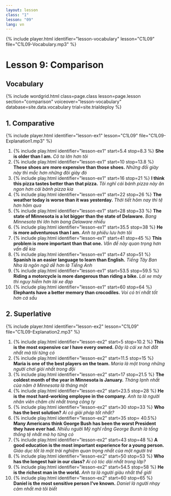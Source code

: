 ```yaml
---
layout: lesson
class: "1"
lesson: "09"
lang: vn
---
```



{% include player.html identifier="lesson-vocabulary" lesson="C1L09" file="C1L09-Vocabulary.mp3" %}



# Lesson 9: Comparison 


## Vocabulary

{% include wordgrid.html 
		class=page.class 
		lesson=page.lesson 
		section="comparison"
		voiceover="lesson-vocabulary"
		database=site.data.vocabulary 
		trial=site.trialdeploy %}



## 1. Comparative
{% include player.html identifier="lesson-ex1" lesson="C1L09" file="C1L09-Explanation1.mp3" %}

1. {% include play.html identifier="lesson-ex1" start=5.4 stop=8.3 %} **She is older than I am.** *Cô ta lớn hơn tôi*
2. {% include play.html identifier="lesson-ex1" start=10 stop=13.8 %}  **These shoes are more expensive than those shoes.** *Những đối giày này thì mắc hơn những đôi giày đó*
3. {% include play.html identifier="lesson-ex1" start=16 stop=21 %}  **I think this pizza tastes better than that pizza.** *Tôi nghĩ cái bánh pizza này ăn ngon hơn cái bánh pizza kia*
4. {% include play.html identifier="lesson-ex1" start=22 stop=26 %}  **The weather today is worse than it was yesterday.** *Thời tiết hôm nay thì tệ hơn hôm qua*
5. {% include play.html identifier="lesson-ex1" start=28 stop=33 %}  **The state of Minnesota is a lot bigger than the state of Delaware.** *Bang Minnesota thì lớn hơn bang Delaware nhiều*
6. {% include play.html identifier="lesson-ex1" start=35.5 stop=38 %}  **He is more adventurous than I am.** *Anh ta phiêu lưu hơn tôi*
7. {% include play.html identifier="lesson-ex1" start=41 stop=45 %}  **This problem is more important than that one.** *Vấn đề này quan trọng hơn vấn đề kia*
8. {% include play.html identifier="lesson-ex1" start=47 stop=51 %}  **Spanish is an easier language to learn than English.** *Tiếng Tây Ban Nha là ngôn ngữ dễ hơn là Tiếng Anh*
9. {% include play.html identifier="lesson-ex1" start=53.5 stop=59.5 %}  **Riding a motorcycle is more dangerous than riding a bike.** *Lái xe máy thì nguy hiểm hơn lái xe đạp*
10. {% include play.html identifier="lesson-ex1" start=60 stop=64 %}  **Elephants have a better memory than crocodiles.** *Voi có trí nhất tốt hơn cá sấu*

## 2. Superlative
{% include player.html identifier="lesson-ex2" lesson="C1L09" file="C1L09-Explanation2.mp3" %}

1. {% include play.html identifier="lesson-ex2" start=5 stop=10.2 %}  **This is the most expensive car I have every owned.** *Đây là cái xe hơi đắt nhất mà tôi từng có*
2. {% include play.html identifier="lesson-ex2" start=11.5 stop=15 %}  **Maria is one of the best players on the team.** *Maria là một trong những người chơi giỏi nhất trong đội*
3. {% include play.html identifier="lesson-ex2" start=17 stop=21.5 %}  **The coldest month of the year in Minnesota is January.** *Tháng lạnh nhất của năm ở Minnesota là tháng một*
4. {% include play.html identifier="lesson-ex2" start=23.5 stop=28 %}  **He is the most hard-working employee in the company.** *Anh ta là người nhân viên chăm chỉ nhất trong công ty*
5. {% include play.html identifier="lesson-ex2" start=30 stop=33 %}  **Who has the best solution?** *Ai có giải pháp tốt nhất?*
6. {% include play.html identifier="lesson-ex2" start=35 stop= 40.5%}  **Many Americans think George Bush has been the worst President they have ever had.** *Nhiều người Mỹ nghĩ rằng George Bursh là tổng thống tệ nhất mà họ từng có*
7. {% include play.html identifier="lesson-ex2" start=43 stop=48 %}  **A good education is the most important experience for a young person.** *Giáo dục tốt là một trải nghiệm quan trọng nhất của một người trẻ*
8. {% include play.html identifier="lesson-ex2" start=50 stop=53 %}  **Who has the longest hair in our class?** *Ai có tóc dài nhất trong lớp?*
9. {% include play.html identifier="lesson-ex2" start=54.5 stop=58 %}  **He is the richest man in the world.** *Anh ta là người giàu nhất thế giới*
10. {% include play.html identifier="lesson-ex2" start=60 stop=65 %}  **Daniel is the most sensitive person I've known.** *Daniel là người nhạy cảm nhất mà tôi biết*